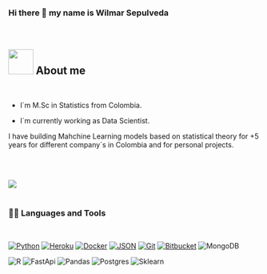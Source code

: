 ### Hi there 👋 my name is Wilmar Sepulveda

<br>

	
## <picture><img src = "https://media1.tenor.com/m/Zp9f2I9FpFcAAAAd/anonimous-hacker.gif" width = 50px></picture> **About me**


<br>

- I´m M.Sc in Statistics from Colombia.

- I´m currently working as Data Scientist.

I have building Mahchine Learning models based on statistical theory for +5 years for different company´s in Colombia and for personal projects.


<br><br>

<img src="https://user-images.githubusercontent.com/73097560/115834477-dbab4500-a447-11eb-908a-139a6edaec5c.gif"><br><br>

### 👨‍💻 Languages and Tools

<br />

[![Python](https://img.shields.io/badge/-python-black?style=flat&logo=python)](https://github.com/Wilmar3752) 
[![Heroku](https://img.shields.io/badge/-Heroku-gray?style=flat&logo=heroku&link=https://github.com/Wilmar3752)](https://github.com/Wilmar3752) 
[![Docker](https://img.shields.io/badge/-Docker-black?style=flat&logo=docker&link=https://github.com/Wilmar3752)](https://github.com/Wilmar3752) 
[![JSON](https://img.shields.io/badge/-json-02569B?style=flat&logo=json&link=https://github.com/Wilmar3752)](https://github.com/Wilmar3752)
[![Git](https://img.shields.io/badge/-Git-black?style=flat&logo=git&link=https://github.com/Wilmar3752)](https://github.com/Wilmar3752) 
[![Bitbucket](https://img.shields.io/badge/-Bitbucket-blue?style=flat&logo=bitbucket&link=https://github.com/Wilmar3752)](https://github.com/Wilmar3752)
![MongoDB](https://img.shields.io/badge/-MongoDB-FCA121?style=flat&logo=mongodb&link=https://github.com/Wilmar3752)

![R](https://img.shields.io/badge/-Rstudio-blue?style=flat&logo=R&link=https://github.com/Wilmar3752)
![FastApi](https://img.shields.io/badge/-FastApi-white?style=flat&logo=FastApi&link=https://github.com/Wilmar3752)
![Pandas](https://img.shields.io/badge/-Pandas-purple?style=flat&logo=Pandas&link=https://github.com/Wilmar3752)
![Postgres](https://img.shields.io/badge/-PostgreSQL-D5DBDB?style=flat&logo=Postgresql&link=https://github.com/Wilmar3752)
![Sklearn](https://img.shields.io/badge/-Sklearn-green?style=flat&logo=scikitlearn&link=https://github.com/Wilmar3752)
